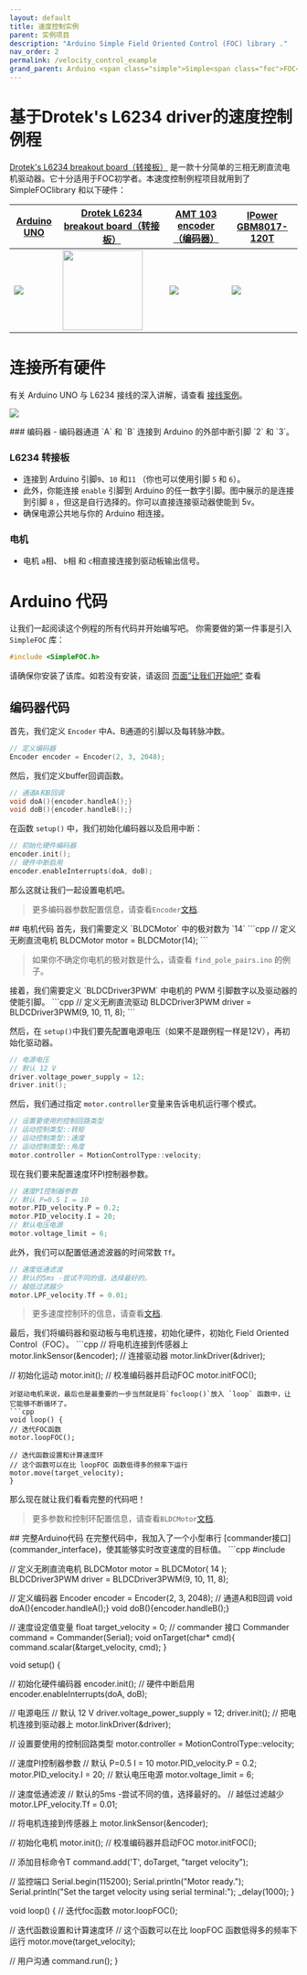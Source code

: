 ```yaml
---
layout: default
title: 速度控制实例
parent: 实例项目
description: "Arduino Simple Field Oriented Control (FOC) library ."
nav_order: 2
permalink: /velocity_control_example
grand_parent: Arduino <span class="simple">Simple<span class="foc">FOC</span>library</span> 
---
```


# 基于Drotek's L6234 driver的速度控制例程<br>
[Drotek's L6234 breakout board（转接板）](https://store-drotek.com/212-brushless-gimbal-controller-l6234.html) 是一款十分简单的三相无刷直流电机驱动器。它十分适用于FOC初学者。本速度控制例程项目就用到了 SimpleFOClibrary 和以下硬件：

 [Arduino UNO](https://store.arduino.cc/arduino-uno-rev3)     | [Drotek L6234 breakout board（转接板）](https://store-drotek.com/212-brushless-gimbal-controller-l6234.html) | [AMT 103 encoder（编码器）](https://www.mouser.fr/ProductDetail/CUI-Devices/AMT103-V?qs=%2Fha2pyFaduiAsBlScvLoAWHUnKz39jAIpNPVt58AQ0PVb84dpbt53g%3D%3D) | [IPower GBM8017-120T](https://fr.aliexpress.com/item/32483131130.html?spm=a2g0o.productlist.0.0.6ddd749fFd3u9E&algo_pvid=a67f2ec1-5341-4f97-ba3e-720e24f6c4fb&algo_expid=a67f2ec1-5341-4f97-ba3e-720e24f6c4fb-10&btsid=0b0a187915885172220541390e7eed&ws_ab_test=searchweb0_0,searchweb201602_,searchweb201603_) 
 ------------------------------------------------------------ | ------------------------------------------------------------ | ------------------------------------------------------------ | ------------------------------------------------------------ 
 <img src="extras/Images/arduino_uno.jpg" class="imgtable150"> | <img src="extras/Images/l6234.jpg" style="width:140px">      | <img src="extras/Images/enc1.png" class="imgtable150">       | <img src="extras/Images/big.jpg" class="imgtable150">        


# 连接所有硬件
有关 Arduino UNO 与 L6234 接线的深入讲解，请查看 [接线案例](arduino_l6234)。
<p><img src="extras/Images/uno_l6234.jpg" class="width60"></p>
### 编码器
- 编码器通道 `A` 和 `B` 连接到 Arduino 的外部中断引脚 `2` 和 `3`。 

### L6234 转接板 
- 连接到 Arduino 引脚`9`、`10` 和`11` （你也可以使用引脚 `5` 和 `6`）。
- 此外，你能连接 `enable` 引脚到 Arduino 的任一数字引脚。图中展示的是连接到引脚 `8` ，但这是自行选择的。你可以直接连接驱动器使能到 5v。
- 确保电源公共地与你的 Arduino 相连接。

### 电机
- 电机 `a`相、 `b`相 和 `c`相直接连接到驱动板输出信号。



# Arduino 代码
让我们一起阅读这个例程的所有代码并开始编写吧。
你需要做的第一件事是引入 `SimpleFOC` 库：

```cpp
#include <SimpleFOC.h>
```
请确保你安装了该库。如若没有安装，请返回 [页面”让我们开始吧“](installation) 查看

## 编码器代码
首先，我们定义 `Encoder` 中A、B通道的引脚以及每转脉冲数。
```cpp
// 定义编码器
Encoder encoder = Encoder(2, 3, 2048);
```
然后，我们定义buffer回调函数。
```cpp
// 通道A和B回调
void doA(){encoder.handleA();}
void doB(){encoder.handleB();}
```
在函数 `setup()` 中，我们初始化编码器以及启用中断：
```cpp
// 初始化硬件编码器
encoder.init();
// 硬件中断启用
encoder.enableInterrupts(doA, doB);
```
那么这就让我们一起设置电机吧。

<blockquote class="info">更多编码器参数配置信息，请查看<code class="highlighter-rouge">Encoder</code><a href="encoder">文档</a>.</blockquote>
## 电机代码
首先，我们需要定义 `BLDCMotor` 中的极对数为 `14`
```cpp
// 定义无刷直流电机
BLDCMotor motor = BLDCMotor(14);
```
<blockquote class="warning">如果你不确定你电机的极对数是什么，请查看 <code class="highlighter-rouge">find_pole_pairs.ino</code> 的例子。</blockquote>
接着，我们需要定义 `BLDCDriver3PWM` 中电机的 PWM 引脚数字以及驱动器的使能引脚。
```cpp
// 定义无刷直流驱动
BLDCDriver3PWM driver = BLDCDriver3PWM(9, 10, 11, 8);
```

然后，在 `setup()`中我们要先配置电源电压（如果不是跟例程一样是12V），再初始化驱动器。
```cpp
// 电源电压
// 默认 12 V
driver.voltage_power_supply = 12;
driver.init();
```
然后，我们通过指定 `motor.controller`变量来告诉电机运行哪个模式。
```cpp
// 设置要使用的控制回路类型
// 运动控制类型::转矩
// 运动控制类型::速度
// 运动控制类型::角度
motor.controller = MotionControlType::velocity;
```
现在我们要来配置速度环PI控制器参数。
```cpp
// 速度PI控制器参数
// 默认 P=0.5 I = 10
motor.PID_velocity.P = 0.2;
motor.PID_velocity.I = 20;
// 默认电压电源
motor.voltage_limit = 6;
```
此外，我们可以配置低通滤波器的时间常数 `Tf`。
```cpp
// 速度低通滤波
// 默认的5ms -尝试不同的值，选择最好的。
// 越低过滤越少
motor.LPF_velocity.Tf = 0.01;
```
<blockquote class="info">更多速度控制环的信息，请查看<a href="velocity_loop">文档</a>.</blockquote>
最后，我们将编码器和驱动板与电机连接，初始化硬件，初始化 Field Oriented Control（FOC）。
```cpp  
// 将电机连接到传感器上
motor.linkSensor(&encoder);
// 连接驱动器
motor.linkDriver(&driver);

// 初始化运动
motor.init();
// 校准编码器并启动FOC
motor.initFOC();
```
对驱动电机来说，最后也是最重要的一步当然就是将`focloop()`放入 `loop` 函数中，让它能够不断循环了。
```cpp
void loop() {
// 迭代FOC函数
motor.loopFOC();

// 迭代函数设置和计算速度环
// 这个函数可以在比 loopFOC 函数低得多的频率下运行
motor.move(target_velocity);
}
```
那么现在就让我们看看完整的代码吧！
<blockquote class="info">更多参数和控制环配置信息，请查看<code class="highlighter-rouge">BLDCMotor</code><a href="motors_config">文档</a>.</blockquote>
## 完整Arduino代码
在完整代码中，我加入了一个小型串行 [commander接口](commander_interface)，使其能够实时改变速度的目标值。
```cpp
#include <SimpleFOC.h>

// 定义无刷直流电机
BLDCMotor motor = BLDCMotor( 14 );
BLDCDriver3PWM driver = BLDCDriver3PWM(9, 10, 11, 8);

// 定义编码器
Encoder encoder = Encoder(2, 3, 2048);
// 通道A和B回调
void doA(){encoder.handleA();}
void doB(){encoder.handleB();}

// 速度设定值变量
float target_velocity = 0;
// commander 接口
Commander command = Commander(Serial);
void onTarget(char* cmd){ command.scalar(&target_velocity, cmd); }

void setup() {
  
  // 初始化硬件编码器
  encoder.init();
  // 硬件中断启用
  encoder.enableInterrupts(doA, doB);

  // 电源电压
  // 默认 12 V
  driver.voltage_power_supply = 12;
  driver.init();
  // 把电机连接到驱动器上
  motor.linkDriver(&driver);

  // 设置要使用的控制回路类型
  motor.controller = MotionControlType::velocity;

  // 速度PI控制器参数
  // 默认 P=0.5 I = 10
  motor.PID_velocity.P = 0.2;
  motor.PID_velocity.I = 20;
  // 默认电压电源
  motor.voltage_limit = 6;
  
  // 速度低通滤波
  // 默认的5ms -尝试不同的值，选择最好的。
  // 越低过滤越少
  motor.LPF_velocity.Tf = 0.01;
  

  // 将电机连接到传感器上
  motor.linkSensor(&encoder);

  // 初始化电机
  motor.init();
  // 校准编码器并启动FOC
  motor.initFOC();

  // 添加目标命令T
  command.add('T', doTarget, "target velocity");

  // 监控端口
  Serial.begin(115200);
  Serial.println("Motor ready.");
  Serial.println("Set the target velocity using serial terminal:");
  _delay(1000);
}


void loop() {
  // 迭代foc函数
  motor.loopFOC();

  // 迭代函数设置和计算速度环
  // 这个函数可以在比 loopFOC 函数低得多的频率下运行
  motor.move(target_velocity);

  // 用户沟通
  command.run();
}
```
